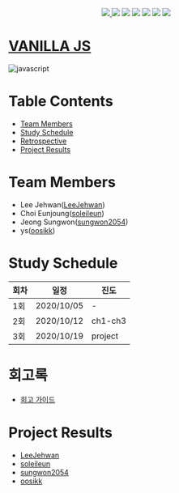 <p align="center"> 
    <a href="https://circleci.com/gh/Alpha-ka-JS/Vanilla-JS/tree/main">
        <img src="https://circleci.com/gh/Alpha-ka-JS/Vanilla-JS/tree/main.svg?style=svg">
    <a href="https://github.com/Alpha-ka-JS/Vanilla-JS/graphs/contributors" alt="Contributors">
        <img src="https://img.shields.io/github/contributors/Alpha-ka-js/Vanilla-JS?&color=brightgreen" /></a>
    <a href="#" alt="Languages">
        <img src="https://img.shields.io/github/languages/count/Alpha-ka-JS/Vanilla-JS?&color=brightgreen" /></a>
    <a href="#" alt="TopLanguages">
        <img src="https://img.shields.io/github/languages/top/Alpha-ka-JS/Vanilla-JS?&color=brightgreen" /></a>
    <a href="#">
        <img src="https://img.shields.io/github/repo-size/Alpha-ka-JS/Vanilla-JS" /></a>
    <a href="https://github.com/Alpha-ka-JS/Vanilla-JS/pulse">
        <img src="https://img.shields.io/github/commit-activity/m/Alpha-ka-JS/Vanilla-JS"></a>
    <a href="#">
        <img src="https://img.shields.io/github/last-commit/Alpha-ka-JS/Vanilla-JS"></a>
</p>

# [VANILLA JS](https://alpha-ka-js.github.io/Vanilla-JS/)

![javascript](https://upload.wikimedia.org/wikipedia/commons/thumb/9/99/Unofficial_JavaScript_logo_2.svg/280px-Unofficial_JavaScript_logo_2.svg.png)

# Table Contents

* [Team Members](#team-members)
* [Study Schedule](#study-schedule)
* [Retrospective](#retrospective)
* [Project Results](#project-result) 

# <a name="team-members"></a>Team Members

* Lee Jehwan([LeeJehwan](https://github.com/LeeJehwan))
* Choi Eunjoung([soleileun](https://github.com/soleileun))
* Jeong Sungwon([sungwon2054](https://github.com/sungwon2054))
* ys([oosikk](https://github.com/oosikk))

# <a name="study-schedule"></a>Study Schedule

회차 | 일정 | 진도
------|------|-----
1회|2020/10/05|-
2회|2020/10/12|ch1-ch3
3회|2020/10/19|project

# <a name="retrospective"></a>회고록

* [회고 가이드](https://alpha-ka-js.github.io/Vanilla-JS/Retrospective/)

# <a name="project-result"></a>Project Results

* [LeeJehwan](https://alpha-ka-js.github.io/Vanilla-JS/LeeJehwan/chrome/clone-project)
* [soleileun](https://alpha-ka-js.github.io/Vanilla-JS/ChoiEunjoung/chrome/clone-project)
* [sungwon2054](https://alpha-ka-js.github.io/Vanilla-JS/JeongSungwon/chrome/clone-project)
* [oosikk](https://alpha-ka-js.github.io/Vanilla-JS/ys/chrome/clone-project)
